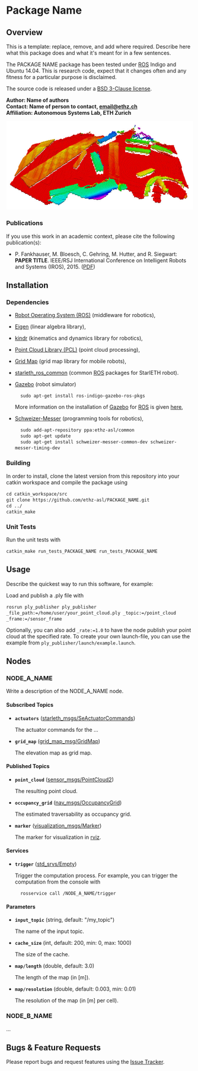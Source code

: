 # Package Name

## Overview

This is a template: replace, remove, and add where required. Describe here what this package does and what it's meant for in a few sentences.

The PACKAGE NAME package has been tested under [ROS] Indigo and Ubuntu 14.04. This is research code, expect that it changes often and any fitness for a particular purpose is disclaimed.

The source code is released under a [BSD 3-Clause license](ros_package_template/LICENSE).

**Author: Name of authors   
Contact: Name of person to contact, email@ethz.ch  
Affiliation: Autonomous Systems Lab, ETH Zurich**

![Example image](doc/example.jpg)


### Publications

If you use this work in an academic context, please cite the following publication(s):
	
* P. Fankhauser, M. Bloesch, C. Gehring, M. Hutter, and R. Siegwart: **PAPER TITLE**. IEEE/RSJ International Conference on Intelligent Robots and Systems (IROS), 2015. ([PDF](http://dx.doi.org/10.3929/ethz-a-010173654))


## Installation

### Dependencies

- [Robot Operating System (ROS)](http://wiki.ros.org) (middleware for robotics),
- [Eigen](http://eigen.tuxfamily.org) (linear algebra library),
- [kindr](http://github.com/ethz-asl/kindr) (kinematics and dynamics library for robotics),
- [Point Cloud Library (PCL)](http://pointclouds.org/) (point cloud processing),
- [Grid Map](https://github.com/ethz-asl/grid_map) (grid map library for mobile robots),
- [starleth_ros_common](http://bitbucket.org/ethz-asl-lr/c_starleth_ros_common) (common [ROS] packages for StarlETH robot).
- [Gazebo](http://gazebosim.org/) (robot simulator)

		sudo apt-get install ros-indigo-gazebo-ros-pkgs

	More information on the installation of [Gazebo] for [ROS] is given [here](http://gazebosim.org/tutorials?tut=ros_installing&cat=connect_ros),
- [Schweizer-Messer](http://github.com/ethz-asl/Schweizer-Messer) (programming tools for robotics),
	
		sudo add-apt-repository ppa:ethz-asl/common
		sudo apt-get update
		sudo apt-get install schweizer-messer-common-dev schweizer-messer-timing-dev


### Building

In order to install, clone the latest version from this repository into your catkin workspace and compile the package using

	cd catkin_workspace/src
	git clone https://github.com/ethz-asl/PACKAGE_NAME.git
	cd ../
	catkin_make


### Unit Tests

Run the unit tests with

	catkin_make run_tests_PACKAGE_NAME run_tests_PACKAGE_NAME


## Usage

Describe the quickest way to run this software, for example:

Load and publish a .ply file with

	rosrun ply_publisher ply_publisher _file_path:=/home/user/your_point_cloud.ply _topic:=/point_cloud _frame:=/sensor_frame

Optionally, you can also add `_rate:=1.0` to have the node publish your point cloud at the specified rate. To create your own launch-file, you can use the example from `ply_publisher/launch/example.launch`.


## Nodes

### NODE_A_NAME

Write a description of the NODE_A_NAME node.


#### Subscribed Topics

* **`actuators`** ([starleth_msgs/SeActuatorCommands])

	The actuator commands for the ...
	
* **`grid_map`** ([grid_map_msg/GridMap])

	The elevation map as grid map.


#### Published Topics

* **`point_cloud`** ([sensor_msgs/PointCloud2])

	The resulting point cloud.
	
* **`occupancy_grid`** ([nav_msgs/OccupancyGrid])
	
	The estimated traversability as occupancy grid.

* **`marker`** ([visualization_msgs/Marker])

	The marker for visualization in [rviz].


#### Services

* **`trigger`** ([std_srvs/Empty])

	Trigger the computation process. For example, you can trigger the computation from the console with

		rosservice call /NODE_A_NAME/trigger


#### Parameters

* **`input_topic`** (string, default: "/my_topic")

	The name of the input topic.
	
* **`cache_size`** (int, default: 200, min: 0, max: 1000)
	
	The size of the cache.

* **`map/length`** (double, default: 3.0)

	The length of the map (in \[m\]).

* **`map/resolution`** (double, default: 0.003, min: 0.01)
	
	The resolution of the map (in \[m\] per cell).


### NODE_B_NAME

...


## Bugs & Feature Requests

Please report bugs and request features using the [Issue Tracker](https://github.com/ethz-asl/ros_best_practices/issues).


[ROS]: http://www.ros.org
[rviz]: http://wiki.ros.org/rviz
[Eigen]: http://eigen.tuxfamily.org
[Gazebo]: http://gazebosim.org/
[rviz]: http://wiki.ros.org/rviz
[starleth_msgs/SeActuatorCommands]: https://bitbucket.org/ethz-asl-lr/c_starleth_ros_common/raw/master/starleth_msgs/msg/SeActuatorCommands.msg
[grid_map_msg/GridMap]: https://github.com/ethz-asl/grid_map/blob/master/grid_map_msg/msg/GridMap.msg
[sensor_msgs/PointCloud2]: http://docs.ros.org/api/sensor_msgs/html/msg/PointCloud2.html
[visualization_msgs/Marker]: http://docs.ros.org/api/visualization_msgs/html/msg/Marker.html
[nav_msgs/OccupancyGrid]: http://docs.ros.org/api/nav_msgs/html/msg/OccupancyGrid.html
[std_srvs/Empty]: http://docs.ros.org/api/std_srvs/html/srv/Empty.html